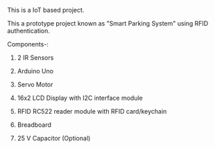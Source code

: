 This is a IoT based project.

This a prototype project known as "Smart Parking System" using RFID authentication.

Components-: 
1) 2 IR Sensors

2) Arduino Uno 

3) Servo Motor 

4) 16x2 LCD Display with I2C interface module

5) RFID RC522 reader module with RFID card/keychain

6) Breadboard 

7) 25 V Capacitor (Optional)

